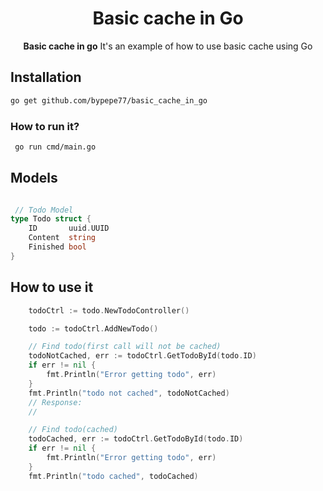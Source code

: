 <div align="center">
 <h1>Basic cache in Go</h1>
    <span><strong>Basic cache in go</strong> It's an example of how to use basic cache using Go</span><br />
</div>

## Installation
```bash
go get github.com/bypepe77/basic_cache_in_go

```
### How to run it?
```bash
 go run cmd/main.go

```

## Models
```go

 // Todo Model
type Todo struct {
	ID       uuid.UUID
	Content  string
	Finished bool
}

```

## How to use it

```go
	todoCtrl := todo.NewTodoController()

	todo := todoCtrl.AddNewTodo()

	// Find todo(first call will not be cached)
	todoNotCached, err := todoCtrl.GetTodoById(todo.ID)
	if err != nil {
		fmt.Println("Error getting todo", err)
	}
	fmt.Println("todo not cached", todoNotCached)
	// Response:
	//

	// Find todo(cached)
	todoCached, err := todoCtrl.GetTodoById(todo.ID)
	if err != nil {
		fmt.Println("Error getting todo", err)
	}
	fmt.Println("todo cached", todoCached)
```




